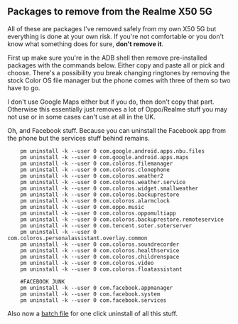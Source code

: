 ## Packages to remove from the Realme X50 5G

All of these are packages I've removed safely from my own X50 5G but everything is done at your own risk. If you're not comfortable or you don't know what something does for sure, **don't remove it**.

First up make sure you're in the ADB shell then remove pre-installed packages with the commands below. Either copy and paste all or pick and choose. There's a possibility you break changing ringtones by removing the stock Color OS file manager but the phone comes with three of them so two have to go.

I don't use Google Maps either but if you do, then don't copy that part. Otherwise this essentially just removes a lot of Oppo/Realme stuff you may not use or in some cases can't use at all in the UK.

Oh, and Facebook stuff. Because you can uninstall the Facebook app from the phone but the services stuff behind remains.

```
    pm uninstall -k --user 0 com.google.android.apps.nbu.files
    pm uninstall -k --user 0 com.google.android.apps.maps
    pm uninstall -k --user 0 com.coloros.filemanager
    pm uninstall -k --user 0 com.coloros.clonephone
    pm uninstall -k --user 0 com.coloros.weather2
    pm uninstall -k --user 0 com.coloros.weather.service
    pm uninstall -k --user 0 com.coloros.widget.smallweather
    pm uninstall -k --user 0 com.coloros.backuprestore
    pm uninstall -k --user 0 com.coloros.alarmclock
    pm uninstall -k --user 0 com.oppo.music
    pm uninstall -k --user 0 com.coloros.oppomultiapp
    pm uninstall -k --user 0 com.coloros.backuprestore.remoteservice
    pm uninstall -k --user 0 com.tencent.soter.soterserver
    pm uninstall -k --user 0 com.coloros.personalassistant.overlay.common
    pm uninstall -k --user 0 com.coloros.soundrecorder
    pm uninstall -k --user 0 com.coloros.healthservice
    pm uninstall -k --user 0 com.coloros.childrenspace
    pm uninstall -k --user 0 com.coloros.video
    pm uninstall -k --user 0 com.coloros.floatassistant
```    

```
    #FACEBOOK JUNK
    pm uninstall -k --user 0 com.facebook.appmanager
    pm uninstall -k --user 0 com.facebook.system
    pm uninstall -k --user 0 com.facebook.services
```

Also now a [batch file](https://github.com/sh1nyfox/realme-x50-debloating/blob/main/debloat-script.bat) for one click uninstall of all this stuff.
